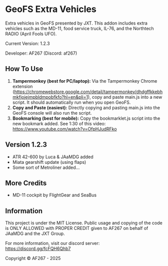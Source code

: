 # GeoFS Extra Vehicles
Extra vehicles in GeoFS presented by JXT. This addon includes extra vehicles such as the MD-11, food service truck, IL-76, and the Northtech RADIO (April Fools UFO).

Current Version: 1.2.3

Developer: AF267 (Discord: af267)

## How To Use
1. **Tampermonkey (best for PC/laptop):** Via the Tampermonkey Chrome extension (https://chromewebstore.google.com/detail/tampermonkey/dhdgffkkebhmkfjojejmpbldmpobfkfo?hl=en&pli=1), copy and paste main.js into a new script. It should automatically run when you open GeoFS.
2. **Copy and Paste (easiest):** Directly copying and pasting main.js into the GeoFS console will also run the script.
3. **Bookmarking (best for mobile):** Copy the bookmarklet.js script into the new bookmark added. See 1:30 of this video: https://www.youtube.com/watch?v=OfpHJudRFko

## Version 1.2.3
* ATR 42-600 by Luca & JAaMDG added
* Miata gearshift update (using flaps)
* Some sort of Metroliner added...
## More Credits
* MD-11 cockpit by FlightGear and SeaBus
## Information
This project is under the MIT License. Public usage and copying of the code is ONLY ALLOWED with PROPER CREDIT given to AF267 on behalf of JAaMDG and the JXT Group.

For more information, visit our discord server: https://discord.gg/fcFQH6Qhb7

Copyright © AF267 - 2025
